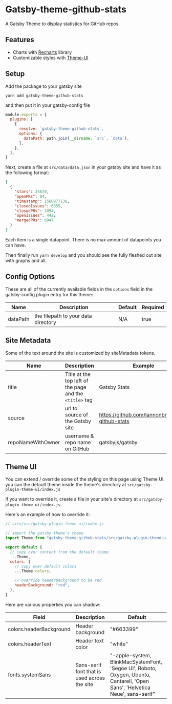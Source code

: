 # Gatsby-theme-github-stats

A Gatsby Theme to display statistics for GitHub repos.

## Features

- Charts with [Recharts](http://recharts.org/) library
- Customizable styles with [Theme-UI](https://theme-ui.com/)

## Setup

Add the package to your gatsby site

```shell
yarn add gatsby-theme-github-stats
```

and then put it in your gatsby-config file

```js
module.exports = {
  plugins: [
    {
      resolve: `gatsby-theme-github-stats`,
      options: {
        dataPath: path.join(__dirname, `src`, `data`),
      },
    },
  ],
}
```

Next, create a file at `src/data/data.json` in your gatsby site and have it as the following format:

```json
[
  {
    "stars": 35670,
    "openPRs": 84,
    "timestamp": 1560977138,
    "closedIssues": 6355,
    "closedPRs": 1094,
    "openIssues": 442,
    "mergedPRs": 6947
  }
]
```

Each item is a single datapoint. There is no max amount of datapoints you can have.

Then finally run `yarn develop` and you should see the fully fleshed out site with graphs and all.

## Config Options

These are all of the currently available fields in the `options` field in the gatsby-config plugin entry for this theme:

| Name     | Description                         | Default | Required |
| -------- | ----------------------------------- | ------- | -------- |
| dataPath | the filepath to your data directory | N/A     | true     |

## Site Metadata

Some of the text around the site is customized by siteMetadata tokens.

| Name              | Description                                             | Example                                         |
| ----------------- | ------------------------------------------------------- | ----------------------------------------------- |
| title             | Title at the top left of the page and the `<title>` tag | Gatsby Stats                                    |
| source            | url to source of the Gatsby site                        | https://github.com/lannonbr/gatsby-github-stats |
| repoNameWithOwner | username & repo name on GitHub                          | gatsbyjs/gatsby                                 |

## Theme UI

You can extend / override some of the styling on this page using Theme UI. you can the default theme inside the theme's directory at `src/gatsby-plugin-theme-ui/index.js`

If you want to override it, create a file in your site's directory at `src/gatsby-plugin-theme-ui/index.js`.

Here's an example of how to override it:

```js
// site/src/gatsby-plugin-theme-ui/index.js

// import the gatsby-theme's theme.
import Theme from "gatsby-theme-github-stats/src/gatsby-plugin-theme-ui"

export default {
  // copy over content from the default theme
  ...Theme,
  colors: {
    // copy over default colors
    ...Theme.colors,

    // override headerBackground to be red
    headerBackground: "red",
  },
}
```

Here are various properties you can shadow:

| Field                   | Description                                  | Default                                                                                                                       |
| ----------------------- | -------------------------------------------- | ----------------------------------------------------------------------------------------------------------------------------- |
| colors.headerBackground | Header background                            | "#663399"                                                                                                                     |
| colors.headerText       | Header text color                            | "white"                                                                                                                       |
| fonts.systemSans        | Sans-serif font that is used across the site | "-apple-system, BlinkMacSystemFont, 'Segoe UI', Roboto, Oxygen, Ubuntu, Cantarell, 'Open Sans', 'Helvetica Neue', sans-serif" |
